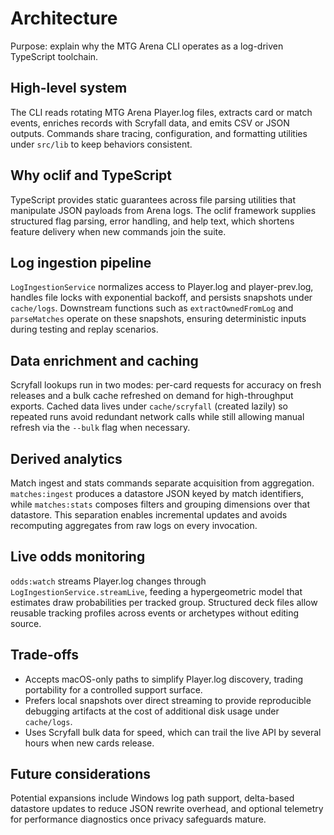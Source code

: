 # Architecture
Purpose: explain why the MTG Arena CLI operates as a log-driven TypeScript toolchain.

## High-level system
The CLI reads rotating MTG Arena Player.log files, extracts card or match events, enriches
records with Scryfall data, and emits CSV or JSON outputs. Commands share tracing,
configuration, and formatting utilities under `src/lib` to keep behaviors consistent.

## Why oclif and TypeScript
TypeScript provides static guarantees across file parsing utilities that manipulate JSON
payloads from Arena logs. The oclif framework supplies structured flag parsing, error
handling, and help text, which shortens feature delivery when new commands join the suite.

## Log ingestion pipeline
`LogIngestionService` normalizes access to Player.log and player-prev.log, handles file
locks with exponential backoff, and persists snapshots under `cache/logs`. Downstream
functions such as `extractOwnedFromLog` and `parseMatches` operate on these snapshots,
ensuring deterministic inputs during testing and replay scenarios.

## Data enrichment and caching
Scryfall lookups run in two modes: per-card requests for accuracy on fresh releases and a
bulk cache refreshed on demand for high-throughput exports. Cached data lives under
`cache/scryfall` (created lazily) so repeated runs avoid redundant network calls while still
allowing manual refresh via the `--bulk` flag when necessary.

## Derived analytics
Match ingest and stats commands separate acquisition from aggregation. `matches:ingest`
produces a datastore JSON keyed by match identifiers, while `matches:stats` composes
filters and grouping dimensions over that datastore. This separation enables incremental
updates and avoids recomputing aggregates from raw logs on every invocation.

## Live odds monitoring
`odds:watch` streams Player.log changes through `LogIngestionService.streamLive`, feeding a
hypergeometric model that estimates draw probabilities per tracked group. Structured deck
files allow reusable tracking profiles across events or archetypes without editing source.

## Trade-offs
- Accepts macOS-only paths to simplify Player.log discovery, trading portability for a
  controlled support surface.
- Prefers local snapshots over direct streaming to provide reproducible debugging artifacts
  at the cost of additional disk usage under `cache/logs`.
- Uses Scryfall bulk data for speed, which can trail the live API by several hours when new
  cards release.

## Future considerations
Potential expansions include Windows log path support, delta-based datastore updates to
reduce JSON rewrite overhead, and optional telemetry for performance diagnostics once
privacy safeguards mature.
